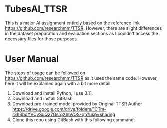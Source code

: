 # TubesAI_TTSR
This is a major AI assignment entirely based on the reference link https://github.com/researchmm/TTSR. However, there are slight differences in the dataset preparation and evaluation sections as I couldn't access the necessary files for those purposes.

# User Manual
The steps of usage can be followed on https://github.com/researchmm/TTSR as it uses the same code. However, here it will be explained again with a bit more detail.

1. Download and install Python, i use 3.11.
2. Download and install GitBash
3. Download pre-trained model provided by Original TTSR Author https://drive.google.com/drive/folders/1CTm-r3hSbdYVCySuQ27GsrqXhhVOS-qh?usp=sharing
4. Clone this repo using GitBash with this following command: 
